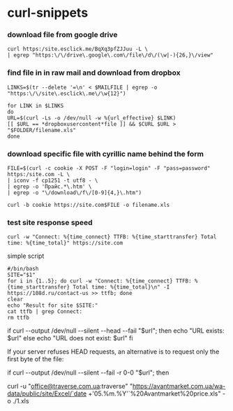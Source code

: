 curl-snippets
========================
### download file from google drive
	curl https:/site.esclick.me/BqXq3pfZJJuu -L \
	| egrep "https:\/\/drive\.google\.com\/file\/d\/(\w|-){26,}\/view"


### find file in in raw mail and download from dropbox
	LINKS=$(tr --delete '=\n' < $MAILFILE | egrep -o "https:\/\/site\.esclick\.me\/\w{12}")
	
	for LINK in $LINKS                                                                                               
	do                                                                                                               
    URL=$(curl -Ls -o /dev/null -w %{url_effective} $LINK)                                                       
    [[ $URL == *dropboxusercontent*file ]] && $CURL $URL > "$FOLDER/filename.xls"                             
	done


### download specific file with cyrillic name behind the form

	FILE=$(curl -c cookie -X POST -F "login=login" -F "pass=password" https:/site.com -L \ 
	| iconv -f cp1251 -t utf8 - \
	| egrep -o 'Прайс.*\.htm' \
	| egrep -o "\/download\/f\/[0-9]{4,}\.htm")
	
	curl -b cookie https://site.com$FILE -o filename.xls
	
	
### test site response speed
`curl -w "Connect: %{time_connect} TTFB: %{time_starttransfer} Total time: %{time_total}" https://site.com`

simple script
```
#/bin/bash
SITE="$1"
for i in {1..5}; do curl -w "Connect: %{time_connect} TTFB: %{time_starttransfer} Total time: %{time_total}\n" -I https://108d.ru/contact-us >> ttfb; done
clear
echo "Result for site $SITE:"
cat ttfb | grep Connect:
rm ttfb
```

if curl --output /dev/null --silent --head --fail "$url"; then echo "URL exists: $url" else echo "URL does not exist: $url" fi

If your server refuses HEAD requests, an alternative is to request only the first byte of the file:

if curl --output /dev/null --silent --fail -r 0-0 "$url"; then

curl -u "office@traverse.com.ua:traverse" "https://avantmarket.com.ua/wa-data/public/site/Excel/`date +'05.%m.%Y'`%20Avantmarket%20price.xls" -o ./1.xls